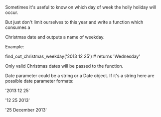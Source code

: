 Sometimes it's useful to know on which day of week the holly holiday will occur.

But just don't limit ourselves to this year and write a function which consumes a 

Christmas date and outputs a name of weekday. 

Example:

find_out_christmas_weekday('2013 12 25') # returns 'Wednesday'

Only valid Christmas dates will be passed to the function.

Date parameter could be a string or a Date object. If it's a string here are possible date parameter formats:

'2013 12 25'

'12 25 2013'

'25 December 2013'
